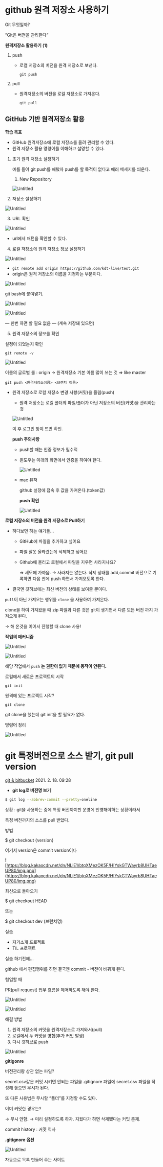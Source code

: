 # github 원격 저장소 사용하기

Git 무엇일까?

“Git은 버전을 관리한다”

**원격저장소 활용하기 (1)**

1. push
    - 로컬 저장소의 버전을 원격 저장소로 보낸다.
        
        `git push`
        

1. pull
    - 원격저장소의 버전을 로컬 저장소로 가져온다.
        
        `git pull`
        

## GitHub 기반 원격저장소 활용

**학습 목표**

- GitHub 원격저장소에 로컬 저장소를 올려 관리할 수 있다.
- 원격 저장소 활용 명령어를 이해하고 설명할 수 있다.

1. 초기 원격 저장소 설정하기
    
    예를 들어 git push를 해봤자 push를 할 목적이 없다고 에러 메세지를 띄운다.
    
    1) New Repository
    
    ![Untitled](https://s3-us-west-2.amazonaws.com/secure.notion-static.com/10fa7ed9-04a1-41a1-b376-16e90b316f38/Untitled.png)
    

2) 저장소 설정하기

![Untitled](https://s3-us-west-2.amazonaws.com/secure.notion-static.com/32f324de-2428-47e5-9bb8-543c85ac9076/Untitled.png)

3) URL 확인

![Untitled](https://s3-us-west-2.amazonaws.com/secure.notion-static.com/b579655e-09b2-4120-8cdd-13adc185f7a9/Untitled.png)

- url에서 패턴을 확인할 수 있다.

4) 로컬 저장소에 원격 저장소 정보 설정하기

![Untitled](https://s3-us-west-2.amazonaws.com/secure.notion-static.com/2ad0c8fc-81f7-4a6e-9ca9-bb70a8162dec/Untitled.png)

- `git remote add origin https://github.com/kdt-live/test.git`
- origin은 원격 저장소의 이름을 지정하는 부분이다.

![Untitled](https://s3-us-west-2.amazonaws.com/secure.notion-static.com/891fe546-029b-4f4f-83de-fddf40c4dbb0/Untitled.png)

git bash에 붙여넣기.

![Untitled](https://s3-us-west-2.amazonaws.com/secure.notion-static.com/987f230c-39ec-4a68-ab27-abe266bd6c30/Untitled.png)

![Untitled](https://s3-us-west-2.amazonaws.com/secure.notion-static.com/77599031-2da3-435a-876e-933c00c881e9/Untitled.png)

— 한번 하면 할 필요 없음 — (계속 저장돼 있으면)

5) 원격 저장소의 정보를 확인

설정이 되었는지 확인

`git remote -v`

![Untitled](https://s3-us-west-2.amazonaws.com/secure.notion-static.com/5f6c3603-3095-4eac-8c50-b2aefc7288ab/Untitled.png)

이름의 글로벌 룰 : origin → 원격저장소 기본 이름 많이 쓰는 것 ⇒ like master

`git push <원격저장소이름> <브랜치 이름>`

- 원격 저장소로 로컬 저장소 변경 사항(커밋)을 올림(push)
    - 원격 저장소는 로컬 폴더의 파일/폴더가 아닌 저장소의 버전(커밋)을 관리하는 것
    
    ![Untitled](https://s3-us-west-2.amazonaws.com/secure.notion-static.com/c1b4c0b7-07a8-4008-80be-f1b8931dc2ed/Untitled.png)
    
    이 후 로그인 창이 뜨면 확인.
    
    **push 주의사항**
    
    - push할 때는 인증 정보가 필수적
    - 윈도우는 아래의 화면에서 인증을 하여야 한다.
        
        ![Untitled](https://s3-us-west-2.amazonaws.com/secure.notion-static.com/1ef3fb9f-549e-4500-a6ff-29be15530e9d/Untitled.png)
        
    - mac 유저
        
        github 설정에 접속 후 값을 가져온다.(token값)
        
        **push 확인**
        
        ![Untitled](https://s3-us-west-2.amazonaws.com/secure.notion-static.com/8212873a-e9bf-4873-abdf-27c61b40de3e/Untitled.png)
        
    

**로컬 저장소의 버전을 원격 저장소로 Pull하기**

- 하다보면 하는 얘기들…
    - GitHub에 파일을 추가하고 싶어요
    - 파일 잘못 올라갔는데 삭제하고 싶어요
    - Github에 올리고 로컬에서 파일을 지우면 사라지나요?
        
        ⇒ 세모에 가까움. → 사라지는 않는다. 삭제 상태를 add,commit 버전으로 기록하면 다음 번에 push 하면서 가져오도록 한다.
        
- 결국엔 깃허브에는 최신 버전의 상태를 보여줄 뿐이다.

`pull`이 아닌 가져오는 행위를 `clone` 을 사용하여 가져온다.

clone을 하여 가져왔을 때 zip 파일과 다른 것은 git이 생기면서 다른 모든 버전 까지 가져오게 된다.

→ 해 온것을 이어서 진행할 때 clone 사용!

**작업의 매커니즘**

![Untitled](https://s3-us-west-2.amazonaws.com/secure.notion-static.com/fbadcd13-a79c-4703-943f-a2671b1cba91/Untitled.png)

![Untitled](https://s3-us-west-2.amazonaws.com/secure.notion-static.com/2ece34af-c835-47e5-a6ee-4f2c01ced0f7/Untitled.png)

해당 작업에서 `push` **는 권한이 없기 때문에 동작이 안된다.**

로컬에서 새로운 프로젝트의 시작

`git init`

원격에 있는 프로젝트 시작?

`git clone`

git clone을 했는데 git init을 할 필요가 없다.

명령어 정리

![Untitled](https://s3-us-west-2.amazonaws.com/secure.notion-static.com/35571097-e730-4890-85ac-577308250d9e/Untitled.png)

# **git 특정버전으로 소스 받기, git pull version**

[git & bitbucket](https://lowell-dev.tistory.com/category/git%20%26%20bitbucket) 2021. 2. 18. 09:28

- **git log로 버전명 보기**

```bash
$ git log --abbrev-commit --pretty=oneline
```

상황 : git을 사용하는 중에 특정 버전까지만 운영에 반영해야하는 상황이라서

특정 버전까지의 소스를 pull 받았다.

방법

$ git checkout {version}

여기서 version은 commit version이다

![https://blog.kakaocdn.net/dn/NLiE1/btqXMezOK5F/HIYskGTWayrb8UHTaeUP80/img.png](https://blog.kakaocdn.net/dn/NLiE1/btqXMezOK5F/HIYskGTWayrb8UHTaeUP80/img.png)

최신으로 돌아오기

$ git checkout HEAD

또는

$ git checkout dev (브런치명)

실습

- 자기소개 프로젝트
- TIL 프로젝트

실습 하기전에…

github 에서 편집행위를 하면 결국엔 commit - 버전이 바뀌게 된다.

협업할 때

PR(pull request) 업무 흐름을 제어하도록 해야 한다.

![Untitled](https://s3-us-west-2.amazonaws.com/secure.notion-static.com/f3944231-a6ae-4977-8390-298a2c455ebc/Untitled.png)

![Untitled](https://s3-us-west-2.amazonaws.com/secure.notion-static.com/36e56653-9a82-4762-bf04-443dac2d2698/Untitled.png)

해결 방법

1. 원격 저장소의 커밋을 원격저장소로 가져와서(pull)
2. 로컬에서 두 커밋을 병합(추가 커밋 발생)
3. 다시 깃허브로 push

![Untitled](https://s3-us-west-2.amazonaws.com/secure.notion-static.com/a01152cf-ae9e-437f-b171-697cfaaa3137/Untitled.png)

**gitigonre**

버전관리랑 상관 없는 파일?

secret.csv같은 커밋 시키면 안되는 파일을 .gitignore 파일에 secret.csv 파일을 작성해 놓으면 무시가 된다.

또 다른 사용법은 무시할 “폴더”를 지정할 수도 있다.

이미 커밋한 경우는?

→ 무시 안함. → 미리 설정하도록 하자. 지웠다가 하면 삭제됐다는 커밋 존재.

commit history : 커밋 역사 

**.gitignore 옵션**

![Untitled](https://s3-us-west-2.amazonaws.com/secure.notion-static.com/b8dd3c2e-5dbb-4681-8e04-0b7f25ff5779/Untitled.png)

자동으로 목록 만들어 주는 사이트